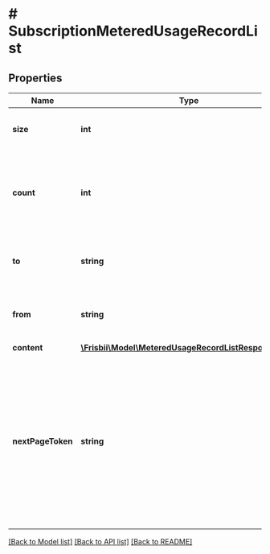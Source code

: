 # # SubscriptionMeteredUsageRecordList

## Properties

Name | Type | Description | Notes
------------ | ------------- | ------------- | -------------
**size** | **int** | Page size used in paginated list |
**count** | **int** | Number of elements in current page. If less than page size it is the last page. |
**to** | **string** | Local date and time range used as to (exclusive) |
**from** | **string** | Local date and time range used as from (inclusive) |
**content** | [**\Frisbii\Model\MeteredUsageRecordListResponseDto[]**](MeteredUsageRecordListResponseDto.md) |  | [optional]
**nextPageToken** | **string** | Pagination token to use to get the next page. Notice that page size and range should be the same for all page requests. If not present the last page has been reached. | [optional]

[[Back to Model list]](../../README.md#models) [[Back to API list]](../../README.md#endpoints) [[Back to README]](../../README.md)
